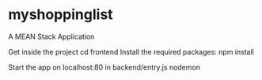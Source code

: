 # myshoppinglist
A MEAN Stack Application

Get inside the project
cd frontend
Install the required packages:
npm install

Start the app on localhost:80 in backend/entry.js
nodemon

